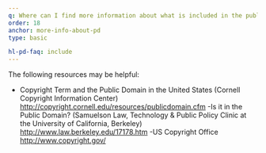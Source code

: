 ```yaml
---
q: Where can I find more information about what is included in the public domain?
order: 18
anchor: more-info-about-pd
type: basic

hl-pd-faq: include
---
```

The following resources may be helpful:

- Copyright Term and the Public Domain in the United States (Cornell Copyright Information Center) <a href="http://copyright.cornell.edu/resources/publicdomain.cfm">http://copyright.cornell.edu/resources/publicdomain.cfm</a>
-Is it in the Public Domain? (Samuelson Law, Technology &amp; Public Policy Clinic at the University of California, Berkeley) <a href="http://www.law.berkeley.edu/17178.htm">http://www.law.berkeley.edu/17178.htm</a>
-US Copyright Office <a href="http://www.copyright.gov/">http://www.copyright.gov/</a>
